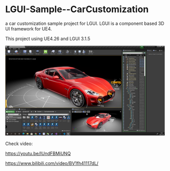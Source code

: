 # LGUI-Sample--CarCustomization
 a car customization sample project for LGUI. LGUI is a component based 3D UI framework for UE4.

This project using UE4.26 and LGUI 3.1.5

![](LGUI-CarCustomization.jpg)

Check video:

https://youtu.be/IUndFBMiUNQ

https://www.bilibili.com/video/BV1fh41117dL/
